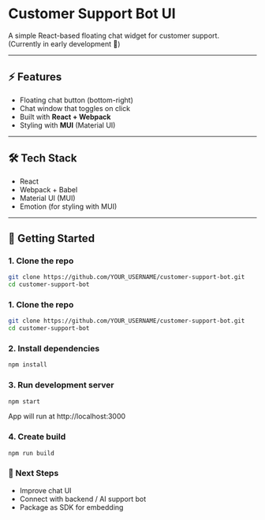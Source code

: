 # Customer Support Bot UI

A simple React-based floating chat widget for customer support.  
(Currently in early development 🚀)

---

## ⚡ Features
- Floating chat button (bottom-right)
- Chat window that toggles on click
- Built with **React + Webpack**
- Styling with **MUI** (Material UI)

---

## 🛠️ Tech Stack
- React
- Webpack + Babel
- Material UI (MUI)
- Emotion (for styling with MUI)

---

## 🚀 Getting Started

### 1. Clone the repo
```bash
git clone https://github.com/YOUR_USERNAME/customer-support-bot.git
cd customer-support-bot
```

### 1. Clone the repo
```bash
git clone https://github.com/YOUR_USERNAME/customer-support-bot.git
cd customer-support-bot
```


### 2. Install dependencies
```bash
npm install
```


### 3. Run development server
```bash
npm start
```
App will run at http://localhost:3000

### 4. Create build
```bash
npm run build
```

### 📌 Next Steps
* Improve chat UI
* Connect with backend / AI support bot
* Package as SDK for embedding

